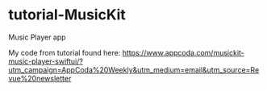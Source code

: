 # tutorial-MusicKit
Music Player app

My code from tutorial found here: https://www.appcoda.com/musickit-music-player-swiftui/?utm_campaign=AppCoda%20Weekly&utm_medium=email&utm_source=Revue%20newsletter
